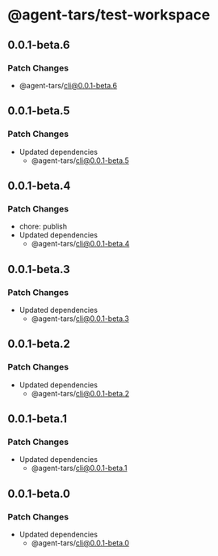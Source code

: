 # @agent-tars/test-workspace

## 0.0.1-beta.6

### Patch Changes

- @agent-tars/cli@0.0.1-beta.6

## 0.0.1-beta.5

### Patch Changes

- Updated dependencies
  - @agent-tars/cli@0.0.1-beta.5

## 0.0.1-beta.4

### Patch Changes

- chore: publish
- Updated dependencies
  - @agent-tars/cli@0.0.1-beta.4

## 0.0.1-beta.3

### Patch Changes

- Updated dependencies
  - @agent-tars/cli@0.0.1-beta.3

## 0.0.1-beta.2

### Patch Changes

- Updated dependencies
  - @agent-tars/cli@0.0.1-beta.2

## 0.0.1-beta.1

### Patch Changes

- Updated dependencies
  - @agent-tars/cli@0.0.1-beta.1

## 0.0.1-beta.0

### Patch Changes

- Updated dependencies
  - @agent-tars/cli@0.0.1-beta.0
